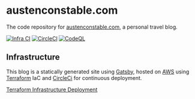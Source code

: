 # austenconstable.com

The code repository for [austenconstable.com](https://austenconstable.com), a personal travel blog. 

[![Infra CI](https://github.com/awconstable/austenconstable.com/actions/workflows/infra-ci.yaml/badge.svg)](https://github.com/awconstable/austenconstable.com/actions/workflows/infra-ci.yaml)
[![CircleCI](https://circleci.com/gh/awconstable/austenconstable.com.svg?style=shield)](https://circleci.com/gh/awconstable/austenconstable.com)
[![CodeQL](https://github.com/awconstable/austenconstable.com/actions/workflows/codeql-analysis.yml/badge.svg)](https://github.com/awconstable/austenconstable.com/actions/workflows/codeql-analysis.yml)

## Infrastructure

This blog is a statically generated site using [Gatsby](https://www.gatsbyjs.com/), hosted on [AWS](https://aws.amazon.com/) using [Terraform](https://www.terraform.io/) IaC and [CircleCi](https://circleci.com/) for continuous deployment.

[Terraform Infrastructure Deployment](infra/README.md)
